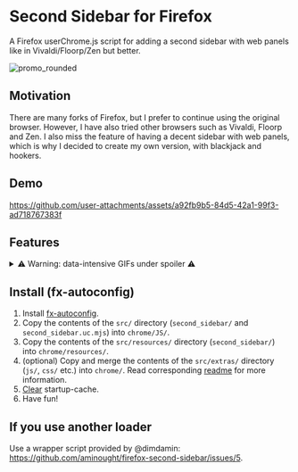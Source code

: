 # Second Sidebar for Firefox

A Firefox userChrome.js script for adding a second sidebar with web panels like in Vivaldi/Floorp/Zen but better.

![promo_rounded](https://github.com/user-attachments/assets/d3cd7163-6b9c-4005-a422-2995490c1be0)

## Motivation

There are many forks of Firefox, but I prefer to continue using the original browser. However, I have also tried other browsers such as Vivaldi, Floorp and Zen. I also miss the feature of having a decent sidebar with web panels, which is why I decided to create my own version, with blackjack and hookers.

## Demo

https://github.com/user-attachments/assets/a92fb9b5-84d5-42a1-99f3-ad718767383f

## Features

<details>
   <summary>⚠️ Warning: data-intensive GIFs under spoiler ⚠️</summary>
   <table>
      <tr>
         <td>
         <h3>Adding new web panel</h3>
            <ol>
               <li>Left-click on the Plus button.</li>
               <li>Enter the web address. The current address will be automatically inserted into the field.</li>
               <li>Choose Multi-Account Container if you want.</li>
               <li>Press Enter or click on the "Create" button.</li>
               <li>A new web panel will be created with default settings.</li>
            </ol>
         </td>
         <td><img src="https://github.com/user-attachments/assets/5b7c3802-3de7-4ac3-8c3d-93ea07c91f09" width="400px" /></td>
      </tr>
      <tr>
         <td>
            <h3>Pinning and unpinning the web panel</h3>
            Depending on your needs, you can pin the web panel to the side of the web page or make it appear on top of the content.
         </td>
         <td><img src="https://github.com/user-attachments/assets/048fd1e2-d50e-4ffc-beba-dc33d06e7251" width="400px" /></td>
      </tr>
      <tr>
         <td>
            <h3>Mobile view and zooming</h3>
            There is an option to open the website using the mobile user agent. There are also buttons to zoom in and out of the content.
         </td>
         <td><img src="https://github.com/user-attachments/assets/fad1d08e-f906-47d1-990d-9e6568e1512b" width="400px" /></td>
      </tr>
      <tr>
         <td>
            <h3>Unloading the web panel from memory</h3>
            To save memory, you can manually unload the web panel using two methods: the toolbar button or the context menu.
         </td>
         <td><img src="https://github.com/user-attachments/assets/520b38dd-5515-47dc-89c9-407ad9dc7155" width="400px" /></td>
      </tr>
      <tr>
         <td>
            <h3>Web panel settings</h3>
            Here you can change the following:
            <ol>
               <li>Page address. After changing the relevant field, please wait one second for the changes to be temporarily applied. They will be saved or canceled depending on your next action.
   </li>
               <li>Multi-Account Container.</li>
               <li>Favicon address. The same as for the page address.</li>
               <li>Web panel type: floating or pinned.</li>
               <li>Use mobile User Agent.</li>
               <li>Load into memory at startup: automatic loading of the web panel. </li>
               <li>Unload from memory after closing.</li>
               <li>Hide toolbar: "headless" web panel.</li>
               <li>Zoom.</li>
               <li>Position of the web panel button.</li>
            </ol>
            All changes are applied instantly, but can be rolled back by clicking the "Cancel" button or by losing focus. They are saved only after clicking the "Save" button.
         </td>
         <td><img src="https://github.com/user-attachments/assets/a19976d6-b4f8-4baa-a99b-c22bce6ab864" width="400px" /></td>
      </tr>
      <tr>
         <td>
            <h3>Deleting the web panel</h3>
            There is confirmation of the deletion, so you don't need to worry about accidentally deleting the web panel.
         </td>
         <td><img src="https://github.com/user-attachments/assets/5a870ce7-76d3-4297-a8e4-5603cb1dff3a" width="400px" /></td>
      </tr>
      <tr>
         <td>
            <h3>Sidebar settings</h3>
            Here you can change the following:
            <ol>
               <li>Sidebar position: left or right.</li>
               <li>Sidebar width (padding).</li>
               <li>Floating web panel offset: distance between sidebar and floating web panel.</li>
               <li>New web panel position: before or after "Plus" button.</li>
               <li>Container indicator position: which side of web panel button to color.</li>
               <li>Hide sidebar in popup windows.</li>
               <li>Auto-hide of back and forward buttons from toolbar.</li>
            </ol>
            All changes are applied instantly, but can be rolled back by clicking the "Cancel" button or by losing focus. They are saved only after clicking the "Save" button.
         </td>
         <td><img src="https://github.com/user-attachments/assets/b0cea2a7-99bc-4098-b417-08d2416c0c65" width="400px" /></td>
      </tr>
      <tr>
         <td>
            <h3>Customization</h3>
            You can customize the Second Sidebar like any other toolbar in Firefox: https://support.mozilla.org/en-US/kb/customize-firefox-controls-buttons-and-toolbars.
            Moreover, you can also move your web panel buttons to other toolbars!
         </td>
         <td><img src="https://github.com/user-attachments/assets/51403ab6-c9e8-4317-bf40-2b68691308d6" width="400px" /></td>
      </tr>
   </table>
</details>

## Install (fx-autoconfig)

1. Install [fx-autoconfig](https://github.com/MrOtherGuy/fx-autoconfig).
2. Copy the contents of the `src/` directory (`second_sidebar/` and `second_sidebar.uc.mjs`) into `chrome/JS/`.
3. Copy the contents of the `src/resources/` directory (`second_sidebar/`) into `chrome/resources/`.
4. (optional) Copy and merge the contents of the `src/extras/` directory (`js/`, `css/` etc.) into `chrome/`. Read corresponding [readme](https://github.com/k00lagin/zen-second-sidebar/tree/zen-second-sidebar/src/extras) for more information.
5. [Clear](https://github.com/MrOtherGuy/fx-autoconfig?tab=readme-ov-file#deleting-startup-cache) startup-cache.
6. Have fun!

## If you use another loader

Use a wrapper script provided by @dimdamin: https://github.com/aminought/firefox-second-sidebar/issues/5.
